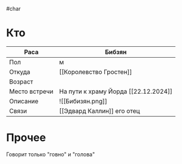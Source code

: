 #char 
# Кто

| Раса          | Бибзян                               |
| ------------- | ------------------------------------ |
| Пол           | м                                    |
| Откуда        | [[Королевство Гростен]]              |
| Возраст       |                                      |
| Место встречи | На пути к храму Йорда [[22.12.2024]] |
| Описание      | ![[Бибизян.png]]                     |
| Связи         | [[Эдвард Каллин]] его отец          |
# Прочее
Говорит только "говно" и "голова"